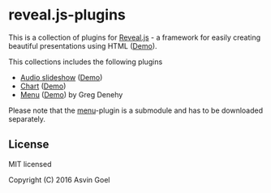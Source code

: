 # reveal.js-plugins

This is a collection of plugins for [Reveal.js](https://github.com/hakimel/reveal.js) - a framework for easily creating beautiful presentations using HTML ([Demo](http://lab.hakim.se/reveal-js/)).

This collections includes the following plugins

- [Audio slideshow](https://github.com/rajgoel/reveal.js-plugins/tree/master/audio-slideshow) ([Demo](http://courses.telematique.eu/reveal.js-plugins/audio-slideshow-demo.html))
- [Chart](https://github.com/rajgoel/reveal.js-plugins/tree/master/chart) ([Demo](http://courses.telematique.eu/reveal.js-plugins/chart-demo.html))
- [Menu](https://github.com/denehyg/reveal.js-menu) ([Demo](https://denehyg.github.io/reveal.js-menu)) by Greg Denehy

Please note that the [menu](https://github.com/denehyg/reveal.js-menu)-plugin is a submodule and has to be downloaded separately.

## License

MIT licensed

Copyright (C) 2016 Asvin Goel

